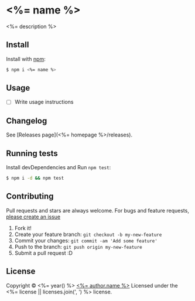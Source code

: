 # <%= name %>

<%= description %>

## Install

Install with [npm](https://www.npmjs.com/):

```sh
$ npm i <%= name %>
```

## Usage

- [ ] Write usage instructions

## Changelog

See [Releases page](<%= homepage %>/releases).

## Running tests

Install devDependencies and Run `npm test`:

```sh
$ npm i -d && npm test
```

## Contributing

Pull requests and stars are always welcome. For bugs and feature requests, [please create an issue](<%= bugs.url %>)

1. Fork it!
2. Create your feature branch: `git checkout -b my-new-feature`
3. Commit your changes: `git commit -am 'Add some feature'`
4. Push to the branch: `git push origin my-new-feature`
5. Submit a pull request :D

## License

Copyright © <%= year() %> [<%= author.name %>](<%= author.url %>)
Licensed under the <%= license || licenses.join(', ') %> license.
